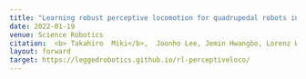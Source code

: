 ```yaml
---
title: "Learning robust perceptive locomotion for quadrupedal robots in the wild"
date: 2022-01-19
venue: Science Robotics
citation:  <b> Takahiro  Miki</b>,  Joonho Lee, Jemin Hwangbo, Lorenz Wellhausen, Vladlen Koltun, Marco Hutter
layout: forward
target: https://leggedrobotics.github.io/rl-perceptiveloco/
---
```

